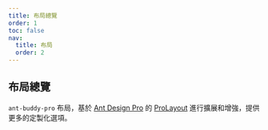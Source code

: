 ```yaml
---
title: 布局總覽
order: 1
toc: false
nav:
  title: 布局
  order: 2
---
```


## 布局總覽

`ant-buddy-pro` 布局，基於 [Ant Design Pro](https://pro.ant.design/) 的 [ProLayout](https://github.com/ant-design/pro-components/tree/master/packages/layout) 進行擴展和增強，提供更多的定製化選項。
